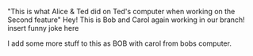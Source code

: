 "This is what Alice & Ted did on Ted's computer when working on the Second feature"
Hey! This is Bob and Carol again working in our branch!
insert funny joke here

I add some more stuff to this as BOB with carol from bobs computer.